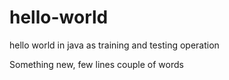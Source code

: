 # hello-world
hello world in java as training and testing operation

Something new, few lines couple of words

